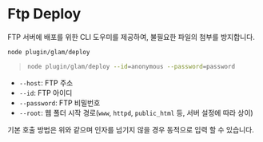 # Ftp Deploy

FTP 서버에 배포를 위한 CLI 도우미를 제공하여, 불필요한 파일의 첨부를 방지합니다.

```bash
node plugin/glam/deploy
```
> ```bash
> node plugin/glam/deploy --id=anonymous --password=password
> ```

* `--host`: FTP 주소
* `--id`: FTP 아이디
* `--password`: FTP 비밀번호
* `--root`: 웹 폴더 시작 경로(`www`, `httpd`, `public_html` 등, 서버 설정에 따라 상이)

기본 호출 방법은 위와 같으며 인자를 넘기지 않을 경우 동적으로 입력 할 수 있습니다.
